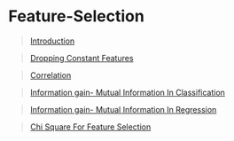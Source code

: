# Feature-Selection

> [Introduction](https://github.com/abhishek96negi/Feature-Selection/blob/main/01-Feature%20Selection.ipynb)

> [Dropping Constant Features](https://github.com/abhishek96negi/Feature-Selection/blob/main/02-Dropping%20Constant%20Features.ipynb)

> [Correlation](https://github.com/abhishek96negi/Feature-Selection/blob/main/03-Correlation.ipynb)

> [Information gain- Mutual Information In Classification](https://github.com/abhishek96negi/Feature-Selection/blob/main/04-Information%20gain-%20Mutual%20Information%20In%20Classification.ipynb)

> [Information gain- Mutual Information In Regression](https://github.com/abhishek96negi/Feature-Selection/blob/main/05-Information%20gain-%20Mutual%20Information%20In%20Regression.ipynb)

> [Chi Square For Feature Selection](https://github.com/abhishek96negi/Feature-Selection/blob/main/06%20-%20Chi%20Square%20For%20Feature%20Selection.ipynb)
